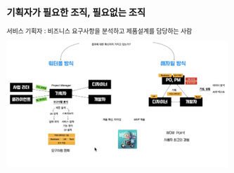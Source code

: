 ## 기획자가 필요한 조직, 필요없는 조직

서비스 기획자 : 비즈니스 요구사항을 분석하고 제품설계를 담당하는 사람



![image-20220326153856449](image/image-20220326153856449.png)

<br/>


